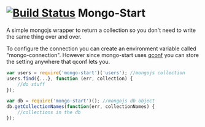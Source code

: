 [![Build Status](https://travis-ci.org/Kevnz/mongo-start.png?branch=master)](https://travis-ci.org/Kevnz/mongo-start)
Mongo-Start
=========

A simple mongojs wrapper to return a collection so you don't need to write the same thing over and over.

To configure the connection you can create an environment variable called "mongo-connection". However since mongo-start uses [qconf](https://www.npmjs.org/package/qconf) you can store the setting anywhere that qconf lets you.

```javascript
var users = require('mongo-start')('users'); //mongojs collection
users.find({...}, function (err, collection) {
    //do stuff
});
```

```javascript
var db = require('mongo-start')(); //mongojs db object
db.getCollectionNames(function(err, collectionNames) {
	//collections in the db
});
```
